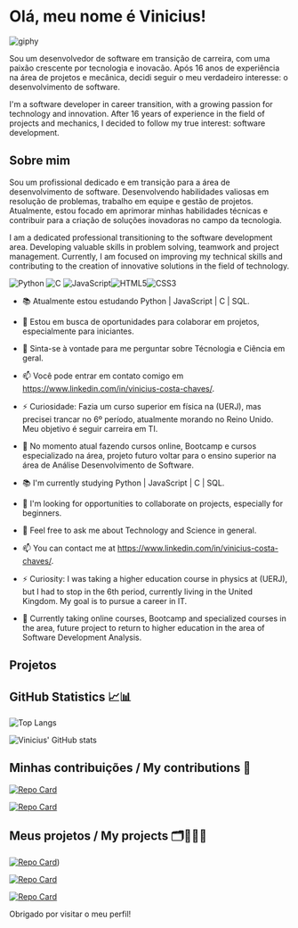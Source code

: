 # Olá, meu nome é Vinicius!

![giphy](https://github.com/user-attachments/assets/a39f3283-b015-4795-9387-2a43dc55d607)


Sou um desenvolvedor de software em transição de carreira, com uma paixão crescente por tecnologia e inovacão. Após 16 anos de experiência na área de projetos e mecânica, decidi seguir o meu verdadeiro interesse: o desenvolvimento de software. 

I'm a software developer in career transition, with a growing passion for technology and innovation. After 16 years of experience in the field of projects and mechanics, I decided to follow my true interest: software development.

## Sobre mim

Sou um profissional dedicado e em transição para a área de desenvolvimento de software. Desenvolvendo habilidades valiosas em resolução de problemas, trabalho em equipe e gestão de projetos. Atualmente, estou focado em aprimorar minhas habilidades técnicas e contribuir para a criação de soluções inovadoras no campo da tecnologia. 

I am a dedicated professional transitioning to the software development area. Developing valuable skills in problem solving, teamwork and project management. Currently, I am focused on improving my technical skills and contributing to the creation of innovative solutions in the field of technology.

 ![Python](https://img.shields.io/badge/python-3670A0?style=for-the-badge&logo=python&logoColor=ffdd54)                                               ![C](https://img.shields.io/badge/C-00599C?style=for-the-badge&logo=c&logoColor=white)                                         ![JavaScript](https://img.shields.io/badge/JavaScript-F7DF1E?style=for-the-badge&logo=javascript&logoColor=black)![HTML5](https://img.shields.io/badge/HTML5-E34F26?style=for-the-badge&logo=html5&logoColor=white)![CSS3](https://img.shields.io/badge/CSS3-1572B6?style=for-the-badge&logo=css3&logoColor=white)
 
- 📚 Atualmente estou estudando Python | JavaScript | C | SQL. 
- 🤝 Estou em busca de oportunidades para colaborar em projetos, especialmente para iniciantes.
- 💬 Sinta-se à vontade para me perguntar sobre Técnologia e Ciência em geral.
- 📫 Você pode entrar em contato comigo em https://www.linkedin.com/in/vinicius-costa-chaves/.
- ⚡ Curiosidade: Fazia um curso superior em física na (UERJ), mas precisei trancar no 6º período, atualmente morando no Reino Unido. Meu objetivo é seguir carreira em TI.
- 🔑 No momento atual fazendo cursos online, Bootcamp e cursos especializado na área, projeto futuro voltar para o ensino superior na área de Análise Desenvolvimento de Software.

-  📚 I'm currently studying Python | JavaScript | C | SQL. 
- 🤝 I'm looking for opportunities to collaborate on projects, especially for beginners.
- 💬 Feel free to ask me about Technology and Science in general.
- 📫 You can contact me at https://www.linkedin.com/in/vinicius-costa-chaves/.
- ⚡ Curiosity: I was taking a higher education course in physics at (UERJ), but I had to stop in the 6th period, currently living in the United Kingdom. My goal is to pursue a career in IT.
- 🔑 Currently taking online courses, Bootcamp and specialized courses in the area, future project to return to higher education in the area of ​​Software Development Analysis.  

## Projetos

## GitHub Statistics 📈📊

![Top Langs](https://github-readme-stats-git-masterrstaa-rickstaa.vercel.app/api/top-langs/?username=Viny2106&show_icons=true&theme=react)

![Vinicius' GitHub stats](https://github-readme-stats.vercel.app/api?username=Viny2106&show_icons=true&theme=react)

## Minhas contribuições / My contributions 🎯


[![Repo Card](https://github-readme-stats.vercel.app/api/pin/?username=Viny2106&repo=secret_word_game&bg_color=000&border_color=30A3DC&show_icons=true&theme=react)](https://github.com/Viny2106/secret_word_game.git)

[![Repo Card](https://github-readme-stats.vercel.app/api/pin/?username=Viny2106&repo=dio-lab-open-source&bg_color=000&border_color=30A3DC&show_icons=true&theme=react)](https://github.com/Viny2106/dio-lab-open-source)


## Meus projetos / My projects 🗂️👩🏻‍💻

[![Repo Card](https://github-readme-stats.vercel.app/api/pin/?username=Viny2106&repo=Costa_Bank&bg_color=000&border_color=30A3DC&show_icons=true&theme=react)]( https://github.com/Viny2106/Costa_Bank.git))

[![Repo Card](https://github-readme-stats.vercel.app/api/pin/?username=Viny2106&repo=vini_bank&bg_color=000&border_color=30A3DC&show_icons=true&theme=react)](https://github.com/Viny2106/vini_bank.git)

[![Repo Card](https://github-readme-stats.vercel.app/api/pin/?username=Viny2106&repo=Super_Heroi&bg_color=000&border_color=30A3DC&show_icons=true&theme=nreact)](https://github.com/Viny2106/Super_Heroi.git)



Obrigado por visitar o meu perfil!
